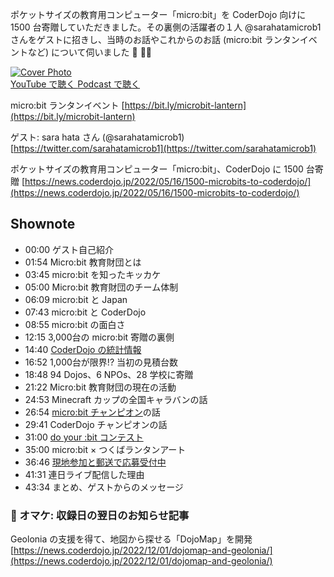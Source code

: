 ポケットサイズの教育用コンピューター「micro:bit」を CoderDojo 向けに 1500 台寄贈していただきました。その裏側の活躍者の１人 @sarahatamicrob1 さんをゲストに招きし、当時のお話やこれからのお話 (micro:bit ランタンイベントなど) について伺いました 🎤 🏮✨

<div class='episode-cover'>
  <a href='https://www.youtube.com/watch?v=j4Us2yBqT2k&list=PL94GDfaSQTmJxxnapafkApHYgQUJ6ABUU&index=30'
     target='_blank' rel='noopenner'>
    <img src='/podcasts/30.png' alt='Cover Photo'>
  </a>
  <div class='btn-cover'>
    <a class='btn-blue' href='https://www.youtube.com/watch?v=j4Us2yBqT2k&list=PL94GDfaSQTmJxxnapafkApHYgQUJ6ABUU&index=30' target='_blank' rel='noopenner'><i class='fa fa-youtube'></i> YouTube で聴く </a>
    <a class='btn-blue' href='https://podcasters.spotify.com/pod/show/coderdojo-japan/episodes/030---Microbit---CoderDojo-e1s61rm' target='_blank' rel='noopenner'><i class='fas fa-podcast'></i> Podcast で聴く </a>
  </div>
</div>

micro:bit ランタンイベント
[https://bit.ly/microbit-lantern](https://bit.ly/microbit-lantern)

ゲスト: sara hata さん (@sarahatamicrob1)
[https://twitter.com/sarahatamicrob1](https://twitter.com/sarahatamicrob1)

ポケットサイズの教育用コンピューター「micro:bit」、CoderDojo に 1500 台寄贈
[https://news.coderdojo.jp/2022/05/16/1500-microbits-to-coderdojo/](https://news.coderdojo.jp/2022/05/16/1500-microbits-to-coderdojo/)


## Shownote

- 00:00 ゲスト自己紹介 
- 01:54 Micro:bit 教育財団とは
- 03:45 micro:bit を知ったキッカケ
- 05:00 Micro:bit 教育財団のチーム体制
- 06:09 micro:bit と Japan
- 07:43 micro:bit と CoderDojo 
- 08:55 micro:bit の面白さ
- 12:15 3,000台の micro:bit 寄贈の裏側
- 14:40 [CoderDojo の統計情報](https://coderdojo.jp/stats)
- 16:52 1,000台が限界!? 当初の見積台数
- 18:48 94 Dojos、6 NPOs、28 学校に寄贈
- 21:22 Micro:bit 教育財団の現在の活動
- 24:53 Minecraft カップの全国キャラバンの話
- 26:54 [micro:bit チャンピオン](https://microbit.org/champions)の話
- 29:41 CoderDojo チャンピオンの話
- 31:00 [do your :bit コンテスト](https://microbit.org/ja/projects/do-your-bit)
- 35:00 micro:bit × つくばランタンアート
- 36:46 [現地参加と郵送で応募受付中](https://bit.ly/microbit-lantern)
- 41:31 連日ライブ配信した理由
- 43:34 まとめ、ゲストからのメッセージ

### 📰 オマケ: 収録日の翌日のお知らせ記事
Geolonia の支援を得て、地図から探せる「DojoMap」を開発
[https://news.coderdojo.jp/2022/12/01/dojomap-and-geolonia/](https://news.coderdojo.jp/2022/12/01/dojomap-and-geolonia/)
